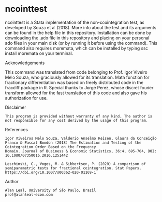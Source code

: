 # ncointtest
ncointtest is a Stata implementation of the non-coointegration test, as developed by Souza et al (2018). More info about the test and its arguments can be found in the help file in this repository. 
Installation can be done by downloading the .ado file in this repository and placing on your personal ado files in your main disk (or by running it before using the command).
This command also requires moremata, which can be installed by typing ssc install moremata on your terminal. 

Acknowledgements 

This command was translated from code belonging to Prof. Igor Viveiro Melo Souza, who graciously allowed for its translation. Mata function for fractionary differentiation was based on
    freely distributed code in the fracdiff package in R. Special thanks to Jorge Perez, whose discret fourier transform allowed for the fast translation of this code and also gave his
    authorization for use. 

Disclaimer

    This program is provided without warranty of any kind. The author is not responsible for any cost derived by the usage of this program.


References

    Igor Viveiros Melo Souza, Valderio Anselmo Reisen, Glaura da Conceição Franco & Pascal Bondon (2018) The Estimation and Testing of the Cointegration Order Based on the Frequency
    Domain, Journal of Business & Economic Statistics, 36:4, 695-704, DOI: 10.1080/07350015.2016.1251442

    Leschinski, C., Voges, M. & Sibbertsen, P. (2020) A comparison of semiparametric tests for fractional cointegration. Stat Papers. https://doi.org/10.1007/s00362-020-01169-1


Author

    Alan Leal, University of São Paulo, Brazil
    prof@alanleal-econ.com
